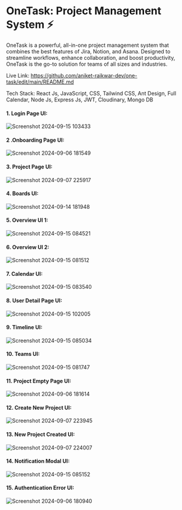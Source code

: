 # OneTask: Project Management System ⚡

OneTask is a powerful, all-in-one project management system that combines the best features of Jira, Notion, and Asana. Designed to streamline workflows, enhance collaboration, and boost productivity, OneTask is the go-to solution for teams of all sizes and industries.

Live Link: https://github.com/aniket-raikwar-dev/one-task/edit/main/README.md

Tech Stack: React Js, JavaScript, CSS, Tailwind CSS, Ant Design, Full Calendar, Node Js, Express Js, JWT, Cloudinary, Mongo DB

#### 1. Login Page UI: 
![Screenshot 2024-09-15 103433](https://github.com/user-attachments/assets/09fde269-371a-4f60-b166-c9dc20a76546)

#### 2 .Onboarding Page UI: 
![Screenshot 2024-09-06 181549](https://github.com/user-attachments/assets/a74d9718-c95c-49c0-be23-e8ae62088bd2)

#### 3. Project Page UI:
![Screenshot 2024-09-07 225917](https://github.com/user-attachments/assets/8ed05148-5576-45b2-9925-a57287ac559b)

#### 4. Boards UI: 
![Screenshot 2024-09-14 181948](https://github.com/user-attachments/assets/c791b6f8-a17a-45e5-a046-81828380cb27)

#### 5. Overview UI 1: 
![Screenshot 2024-09-15 084521](https://github.com/user-attachments/assets/5941b372-d248-441c-a95f-6008f6fc069b)

#### 6. Overview UI 2: 
![Screenshot 2024-09-15 081512](https://github.com/user-attachments/assets/70f199b5-147b-4281-9bc9-528c93f098d7)

#### 7. Calendar UI: 
![Screenshot 2024-09-15 083540](https://github.com/user-attachments/assets/27ca6f0a-eece-4240-9b81-4665890fab77)

#### 8. User Detail Page UI: 
![Screenshot 2024-09-15 102005](https://github.com/user-attachments/assets/5c4c0d9f-f905-4214-997d-63ed7a902090)

#### 9. Timeline UI: 
![Screenshot 2024-09-15 085034](https://github.com/user-attachments/assets/67af9734-7741-4a08-9813-7088bf27e914)

#### 10. Teams UI: 
![Screenshot 2024-09-15 081747](https://github.com/user-attachments/assets/c1e5385a-c60a-433d-8609-c025a7d8a5a9)

#### 11. Project Empty Page UI: 
![Screenshot 2024-09-06 181614](https://github.com/user-attachments/assets/cfb1e37b-4c04-4083-b4b8-0ac0d88ad362)

#### 12. Create New Project UI: 
![Screenshot 2024-09-07 223945](https://github.com/user-attachments/assets/7450dbf1-c9c5-4a94-b69c-77868d785ea2)

#### 13. New Project Created UI: 
![Screenshot 2024-09-07 224007](https://github.com/user-attachments/assets/08631b9d-6121-4965-b6b6-959c9493bd9c)

#### 14. Notification Modal UI:
![Screenshot 2024-09-15 085152](https://github.com/user-attachments/assets/db757ee1-acdb-420d-9181-0dd1fe7ebf9b)

#### 15. Authentication Error UI: 
![Screenshot 2024-09-06 180940](https://github.com/user-attachments/assets/1e313f11-896f-4c51-8363-b7d80701df4c)



